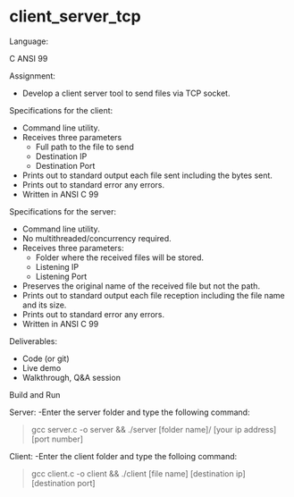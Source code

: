 # client_server_tcp

Language:

C ANSI 99


Assignment:

* Develop a client server tool to send files via TCP socket.


Specifications for the client:

* Command line utility.
* Receives three parameters
  * Full path to the file to send
  * Destination IP
  * Destination Port
* Prints out to standard output each file sent including the bytes sent.
* Prints out to standard error any errors.
* Written in ANSI C 99


Specifications for the server:

* Command line utility.
* No multithreaded/concurrency required.
* Receives three parameters:
  * Folder where the received files will be stored.
  * Listening IP
  * Listening Port
* Preserves the original name of the received file but not the path.
* Prints out to standard output each file reception including the file name and its size.
* Prints out to standard error any errors.
* Written in ANSI C 99


Deliverables:

* Code (or git)
* Live demo
* Walkthrough, Q&A session


Build and Run

Server:
-Enter the server folder and type the following command:
> gcc server.c -o server && ./server [folder name]/ [your ip address] [port number]

Client:
-Enter the client folder and type the folloing command:
> gcc client.c -o client && ./client [file name] [destination ip] [destination port]
